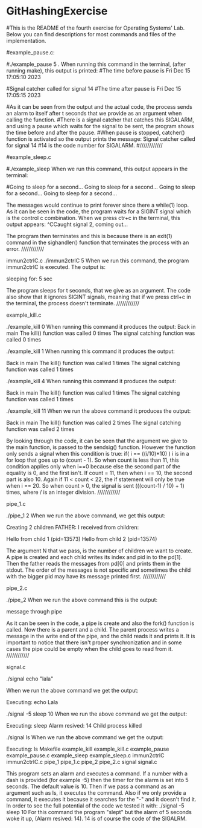# GitHashingExercise
#This is the README of the fourth exercise for Operating Systems' Lab. Below you can find descriptions for most commands and files of the implementation.

#example_pause.c:

#./example_pause 5 . When running this command in the terminal, (after running make), this output is printed:
#The time before pause is Fri Dec 15 17:05:10 2023

#Signal catcher called for signal 14
#The time after pause is Fri Dec 15 17:05:15 2023

#As it can be seen from the output and the actual code, the process sends an alarm to itself after t seconds that we provide as an argument when calling the function. #There is a signal catcher that catches this SIGALARM, and using a pause which waits for the signal to be sent, the program shows the time before and after the pause. #When pause is stopped, catcher() function is activated so the output prints the message: Signal catcher called for signal 14
#14 is the code number for SIGALARM.
#////////////

#example_sleep.c

#./example_sleep When we run this command, this output appears in the terminal:

#Going to sleep for a second...
Going to sleep for a second...
Going to sleep for a second...
Going to sleep for a second...

The messages would continue to print forever since there a while(1) loop. As it can be seen in the code, the program waits for a SIGINT signal which is the control c combination. When we press ctr+c in the terminal, this output appears:
^CCaught signal 2, coming out...

The program then terminates and this is because there is an exit(1) command in the sighandler() function that terminates the process with an error.
////////////

immun2ctrlC.c
./immun2ctrlC 5 When we run this command, the program immun2ctrlC is executed. The output is:

sleeping for: 5 sec

The program sleeps for t seconds, that we give as an argument. The code also show that it ignores SIGINT signals, meaning that if we press ctrl+c in the terminal, the process doesn't terminate.
////////////

example_kill.c

./example_kill 0 When running this command it produces the output:
Back in main
The kill() function was called 0 times
The signal catching function was called 0 times

./example_kill 1 When running this command it produces the output:

Back in main
The kill() function was called 1 times
The signal catching function was called 1 times

./example_kill 4 When running this command it produces the output:

Back in main
The kill() function was called 1 times
The signal catching function was called 1 times


./example_kill 11 
When we run the above command it produces the output:

Back in main
The kill() function was called 2 times
The signal catching function was called 2 times

By looking through the code, it can be seen that the argument we give to the main function, is passed to the sendsig() function. However the function only sends a signal when this condition is true:
if( i == ((i/10)*10) ) 
i is in a for loop that goes up to (count - 1). So when count is less than 11, this condition applies only when i==0 because else the second part of the equality is 0, and the first isn't. If count = 11, then when i == 10, the second part is also 10. Again if 11 < count < 22, the if statement will only be true when i == 20. So when count > 0, the signal is sent (((count-1) / 10) + 1) times, where / is an integer division.
////////////

pipe_1.c

./pipe_1 2 
When we run the above command, we get this output:

Creating 2 children
FATHER: I receiνed from children:

Ηello from child  1 (pid=13573)
Ηello from child  2 (pid=13574)
      
The argument N that we pass, is the number of children we want to create. A pipe is created and each child writes its index and pid in to the pd[1]. Then the father reads the messages from pd[0] and prints them in the stdout. The order of the messages is not specific and sometimes the child with the bigger pid may have its message printed first.
////////////

pipe_2.c

./pipe_2 
When we run the above command this is the output:

message through pipe

As it can be seen in the code, a pipe is create and also the fork() function is called. Now there is a parent and a child. The parent process writes a message in the write end of the pipe, and the child reads it and prints it. It is important to notice that there isn't proper synchronization and in some cases the pipe could be empty when the child goes to read from it.
////////////

signal.c


./signal echo "lala"

When we run the above command we get the output:

Executing: echo
Lala

./signal -5 sleep 10
When we run the above command we get the output:

Executing: sleep
Alarm resived: 14
Child process killed

./signal ls
When we run the above command we get the output:

Executing: ls
Makefile  example_kill  example_kill.c  example_pause  example_pause.c  example_sleep  example_sleep.c  immun2ctrlC  immun2ctrlC.c  pipe_1  pipe_1.c  pipe_2  pipe_2.c  signal  signal.c

This program sets an alarm and executes a command. If a number with a dash is provided (for example -5) then the timer for the alarm is set into 5 seconds. The default value is 10. Then if we pass a command as an argument such as ls, it executes the command. Also if we only provide a command, it executes it because it searches for the "-" and it doesn't find it. In order to see the full potential of the code we tested it with: ./signal -5 sleep 10 
For this command the program "slept" but the alarm of 5 seconds woke it up, (Alarm resived: 14). 14 is of course the code of the SIGALRM.
